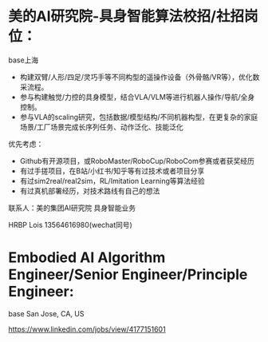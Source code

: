 # 美的AI研究院-具身智能算法校招/社招岗位：

base上海

- 构建双臂/人形/四足/灵巧手等不同构型的遥操作设备（外骨骼/VR等），优化数采流程。
- 参与构建触觉/力控的具身模型，结合VLA/VLM等进行机器人操作/导航/全身控制。
- 参与VLA的scaling研究，包括数据/模型结构/不同机器构型，在更复杂的家庭场景/工厂场景完成长序列任务、动作泛化、技能泛化


优先考虑：
- Github有开源项目，或RoboMaster/RoboCup/RoboCom参赛或者获奖经历
- 有过手搓项目，在B站/小红书/知乎等有过技术或者项目分享
- 有过sim2real/real2sim，RL/Imitation Learning等算法经验
- 有过真机部署经历，对技术路线有自己的想法

联系人：美的集团AI研究院 具身智能业务

HRBP Lois 13564616980(wechat同号)

# Embodied AI Algorithm Engineer/Senior Engineer/Principle Engineer:

base San Jose, CA, US

https://www.linkedin.com/jobs/view/4177151601
